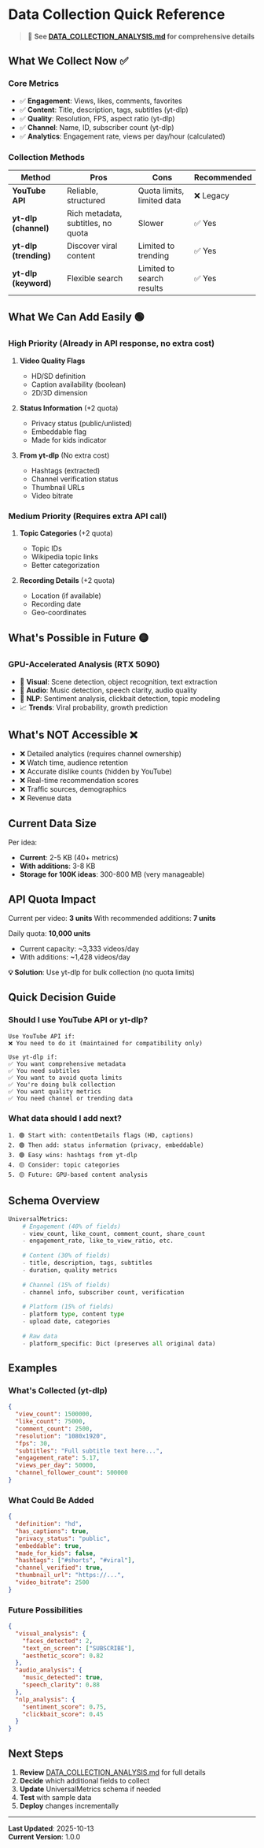 # Data Collection Quick Reference

> 📘 **See [DATA_COLLECTION_ANALYSIS.md](DATA_COLLECTION_ANALYSIS.md) for comprehensive details**

## What We Collect Now ✅

### Core Metrics
- ✅ **Engagement**: Views, likes, comments, favorites
- ✅ **Content**: Title, description, tags, subtitles (yt-dlp)
- ✅ **Quality**: Resolution, FPS, aspect ratio (yt-dlp)
- ✅ **Channel**: Name, ID, subscriber count (yt-dlp)
- ✅ **Analytics**: Engagement rate, views per day/hour (calculated)

### Collection Methods

| Method | Pros | Cons | Recommended |
|--------|------|------|-------------|
| **YouTube API** | Reliable, structured | Quota limits, limited data | ❌ Legacy |
| **yt-dlp (channel)** | Rich metadata, subtitles, no quota | Slower | ✅ Yes |
| **yt-dlp (trending)** | Discover viral content | Limited to trending | ✅ Yes |
| **yt-dlp (keyword)** | Flexible search | Limited to search results | ✅ Yes |

## What We Can Add Easily 🟢

### High Priority (Already in API response, no extra cost)
1. **Video Quality Flags**
   - HD/SD definition
   - Caption availability (boolean)
   - 2D/3D dimension

2. **Status Information** (+2 quota)
   - Privacy status (public/unlisted)
   - Embeddable flag
   - Made for kids indicator

3. **From yt-dlp** (No extra cost)
   - Hashtags (extracted)
   - Channel verification status
   - Thumbnail URLs
   - Video bitrate

### Medium Priority (Requires extra API call)
1. **Topic Categories** (+2 quota)
   - Topic IDs
   - Wikipedia topic links
   - Better categorization

2. **Recording Details** (+2 quota)
   - Location (if available)
   - Recording date
   - Geo-coordinates

## What's Possible in Future 🟡

### GPU-Accelerated Analysis (RTX 5090)
- 🎥 **Visual**: Scene detection, object recognition, text extraction
- 🎵 **Audio**: Music detection, speech clarity, audio quality
- 📝 **NLP**: Sentiment analysis, clickbait detection, topic modeling
- 📈 **Trends**: Viral probability, growth prediction

## What's NOT Accessible ❌

- ❌ Detailed analytics (requires channel ownership)
- ❌ Watch time, audience retention
- ❌ Accurate dislike counts (hidden by YouTube)
- ❌ Real-time recommendation scores
- ❌ Traffic sources, demographics
- ❌ Revenue data

## Current Data Size

Per idea:
- **Current**: 2-5 KB (40+ metrics)
- **With additions**: 3-8 KB
- **Storage for 100K ideas**: 300-800 MB (very manageable)

## API Quota Impact

Current per video: **3 units**
With recommended additions: **7 units**

Daily quota: **10,000 units**
- Current capacity: ~3,333 videos/day
- With additions: ~1,428 videos/day

**💡 Solution**: Use yt-dlp for bulk collection (no quota limits)

## Quick Decision Guide

### Should I use YouTube API or yt-dlp?

```
Use YouTube API if:
❌ You need to do it (maintained for compatibility only)

Use yt-dlp if:
✅ You want comprehensive metadata
✅ You need subtitles
✅ You want to avoid quota limits
✅ You're doing bulk collection
✅ You want quality metrics
✅ You need channel or trending data
```

### What data should I add next?

```
1. 🟢 Start with: contentDetails flags (HD, captions)
2. 🟢 Then add: status information (privacy, embeddable)
3. 🟢 Easy wins: hashtags from yt-dlp
4. 🟡 Consider: topic categories
5. 🟡 Future: GPU-based content analysis
```

## Schema Overview

```python
UniversalMetrics:
    # Engagement (40% of fields)
    - view_count, like_count, comment_count, share_count
    - engagement_rate, like_to_view_ratio, etc.
    
    # Content (30% of fields)
    - title, description, tags, subtitles
    - duration, quality metrics
    
    # Channel (15% of fields)
    - channel info, subscriber count, verification
    
    # Platform (15% of fields)
    - platform type, content type
    - upload date, categories
    
    # Raw data
    - platform_specific: Dict (preserves all original data)
```

## Examples

### What's Collected (yt-dlp)
```json
{
  "view_count": 1500000,
  "like_count": 75000,
  "comment_count": 2500,
  "resolution": "1080x1920",
  "fps": 30,
  "subtitles": "Full subtitle text here...",
  "engagement_rate": 5.17,
  "views_per_day": 50000,
  "channel_follower_count": 500000
}
```

### What Could Be Added
```json
{
  "definition": "hd",
  "has_captions": true,
  "privacy_status": "public",
  "embeddable": true,
  "made_for_kids": false,
  "hashtags": ["#shorts", "#viral"],
  "channel_verified": true,
  "thumbnail_url": "https://...",
  "video_bitrate": 2500
}
```

### Future Possibilities
```json
{
  "visual_analysis": {
    "faces_detected": 2,
    "text_on_screen": ["SUBSCRIBE"],
    "aesthetic_score": 0.82
  },
  "audio_analysis": {
    "music_detected": true,
    "speech_clarity": 0.88
  },
  "nlp_analysis": {
    "sentiment_score": 0.75,
    "clickbait_score": 0.45
  }
}
```

## Next Steps

1. **Review** [DATA_COLLECTION_ANALYSIS.md](DATA_COLLECTION_ANALYSIS.md) for full details
2. **Decide** which additional fields to collect
3. **Update** UniversalMetrics schema if needed
4. **Test** with sample data
5. **Deploy** changes incrementally

---

**Last Updated**: 2025-10-13  
**Current Version**: 1.0.0
